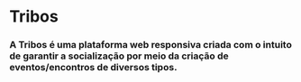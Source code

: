 # Tribos
### A Tribos é uma plataforma web responsiva criada com o intuito de garantir a socialização por meio da criação de eventos/encontros de diversos tipos. 
